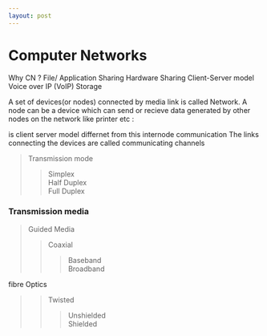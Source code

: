 ```yaml
---
layout: post
---
```


# Computer Networks 

Why CN ?
 File/ Application Sharing
 Hardware Sharing
 Client-Server model
 Voice over IP (VoIP)
 Storage

 A set of devices(or nodes) connected by media link is called Network.
 A node can be a device which can send or recieve data generated by other nodes on the network like printer etc :

 is client server model differnet from this internode communication
 The links connecting the devices are called communicating channels </br>



>Transmission mode
>> Simplex </br>
>> Half Duplex </br>
>> Full Duplex </br>

### Transmission media 
> Guided Media
>> Coaxial </br>
>>> Baseband </br>
>>> Broadband </br>

fibre Optics 
>> Twisted </br>
>>> Unshielded </br>
>>> Shielded 